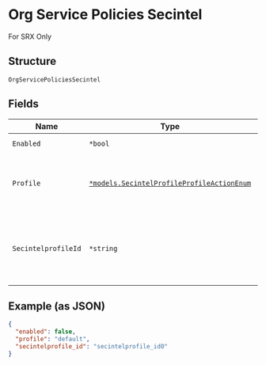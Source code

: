 
# Org Service Policies Secintel

For SRX Only

## Structure

`OrgServicePoliciesSecintel`

## Fields

| Name | Type | Tags | Description |
|  --- | --- | --- | --- |
| `Enabled` | `*bool` | Optional | **Default**: `false` |
| `Profile` | [`*models.SecintelProfileProfileActionEnum`](../../doc/models/secintel-profile-profile-action-enum.md) | Optional | enum: `default`, `standard`, `strict`<br>**Default**: `"default"` |
| `SecintelprofileId` | `*string` | Optional | org-level secintel Profile can be used, this takes precendence over 'profile' |

## Example (as JSON)

```json
{
  "enabled": false,
  "profile": "default",
  "secintelprofile_id": "secintelprofile_id0"
}
```

